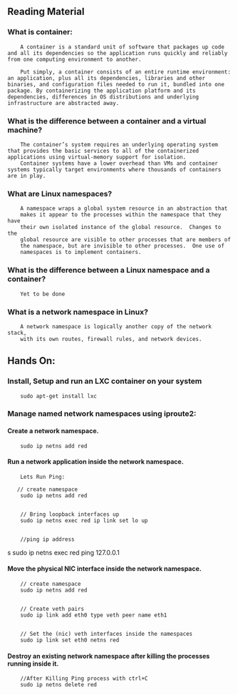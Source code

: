## Reading Material

### What is container:
        A container is a standard unit of software that packages up code and all its dependencies so the application runs quickly and reliably from one computing environment to another.

        Put simply, a container consists of an entire runtime environment: an application, plus all its dependencies, libraries and other binaries, and configuration files needed to run it, bundled into one package. By containerizing the application platform and its dependencies, differences in OS distributions and underlying infrastructure are abstracted away.

### What is the difference between a container and a virtual machine?

        The container’s system requires an underlying operating system that provides the basic services to all of the containerized applications using virtual-memory support for isolation.
        Container systems have a lower overhead than VMs and container systems typically target environments where thousands of containers are in play.
### What are Linux namespaces?

        A namespace wraps a global system resource in an abstraction that
        makes it appear to the processes within the namespace that they have
        their own isolated instance of the global resource.  Changes to the
        global resource are visible to other processes that are members of
        the namespace, but are invisible to other processes.  One use of
        namespaces is to implement containers.

### What is the difference between a Linux namespace and a container?

        Yet to be done

### What is a network namespace in Linux?

        A network namespace is logically another copy of the network stack,
        with its own routes, firewall rules, and network devices.

## Hands On:

### Install, Setup and run an LXC container on your system

        sudo apt-get install lxc

### Manage named network namespaces using iproute2:

####  Create a network namespace.

        sudo ip netns add red

#### Run a network application inside the network namespace.

        Lets Run Ping:

       // create namespace 
        sudo ip netns add red

        
        // Bring loopback interfaces up 
        sudo ip netns exec red ip link set lo up

        
        //ping ip address 
s       sudo ip netns exec red ping 127.0.0.1

#### Move the physical NIC interface inside the network namespace.

        // create namespace
        sudo ip netns add red

        
        // Create veth pairs
        sudo ip link add eth0 type veth peer name eth1

        
        // Set the (nic) veth interfaces inside the namespaces 
        sudo ip link set eth0 netns red


#### Destroy an existing network namespace after killing the processes running inside it.

        
        //After Killing Ping process with ctrl+C
        sudo ip netns delete red




